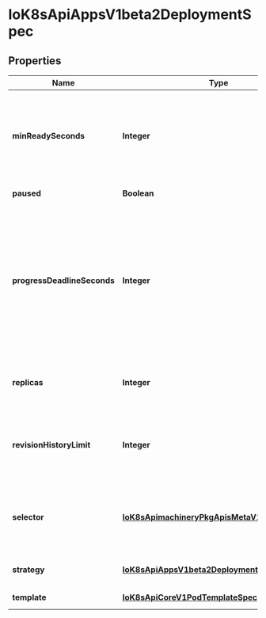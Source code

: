 
# IoK8sApiAppsV1beta2DeploymentSpec

## Properties
Name | Type | Description | Notes
------------ | ------------- | ------------- | -------------
**minReadySeconds** | **Integer** | Minimum number of seconds for which a newly created pod should be ready without any of its container crashing, for it to be considered available. Defaults to 0 (pod will be considered available as soon as it is ready) |  [optional]
**paused** | **Boolean** | Indicates that the deployment is paused. |  [optional]
**progressDeadlineSeconds** | **Integer** | The maximum time in seconds for a deployment to make progress before it is considered to be failed. The deployment controller will continue to process failed deployments and a condition with a ProgressDeadlineExceeded reason will be surfaced in the deployment status. Note that progress will not be estimated during the time a deployment is paused. Defaults to 600s. |  [optional]
**replicas** | **Integer** | Number of desired pods. This is a pointer to distinguish between explicit zero and not specified. Defaults to 1. |  [optional]
**revisionHistoryLimit** | **Integer** | The number of old ReplicaSets to retain to allow rollback. This is a pointer to distinguish between explicit zero and not specified. Defaults to 10. |  [optional]
**selector** | [**IoK8sApimachineryPkgApisMetaV1LabelSelector**](IoK8sApimachineryPkgApisMetaV1LabelSelector.md) | Label selector for pods. Existing ReplicaSets whose pods are selected by this will be the ones affected by this deployment. It must match the pod template&#39;s labels. | 
**strategy** | [**IoK8sApiAppsV1beta2DeploymentStrategy**](IoK8sApiAppsV1beta2DeploymentStrategy.md) | The deployment strategy to use to replace existing pods with new ones. |  [optional]
**template** | [**IoK8sApiCoreV1PodTemplateSpec**](IoK8sApiCoreV1PodTemplateSpec.md) | Template describes the pods that will be created. | 



